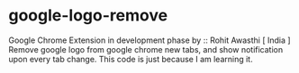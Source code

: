 google-logo-remove
==================
Google Chrome Extension in development phase by ::  Rohit Awasthi [ India ]
Remove google logo from google chrome new tabs, and show notification upon every tab change. This code is just because I am learning it.
